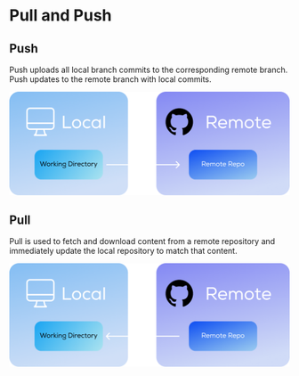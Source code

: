 # Pull and Push



## Push

Push uploads all local branch commits to the corresponding remote branch. Push updates to the remote branch with local commits.

![](<../.gitbook/assets/Group 7.png>)

## Pull

Pull is used to fetch and download content from a remote repository and immediately update the local repository to match that content.

![](<../.gitbook/assets/Group 8.png>)

